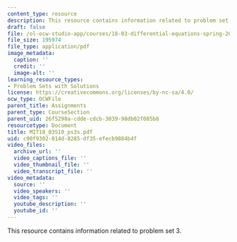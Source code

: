 ```yaml
---
content_type: resource
description: This resource contains information related to problem set 3.
draft: false
file: /ol-ocw-studio-app/courses/18-03-differential-equations-spring-2010/c90f9302014d8285df35efecb9884b4f_MIT18_03S10_ps3s.pdf
file_size: 195974
file_type: application/pdf
image_metadata:
  caption: ''
  credit: ''
  image-alt: ''
learning_resource_types:
- Problem Sets with Solutions
license: https://creativecommons.org/licenses/by-nc-sa/4.0/
ocw_type: OCWFile
parent_title: Assignments
parent_type: CourseSection
parent_uid: 26f5298a-cdde-cdcb-3039-98db02f085b8
resourcetype: Document
title: MIT18_03S10_ps3s.pdf
uid: c90f9302-014d-8285-df35-efecb9884b4f
video_files:
  archive_url: ''
  video_captions_file: ''
  video_thumbnail_file: ''
  video_transcript_file: ''
video_metadata:
  source: ''
  video_speakers: ''
  video_tags: ''
  youtube_description: ''
  youtube_id: ''
---
```

This resource contains information related to problem set 3.